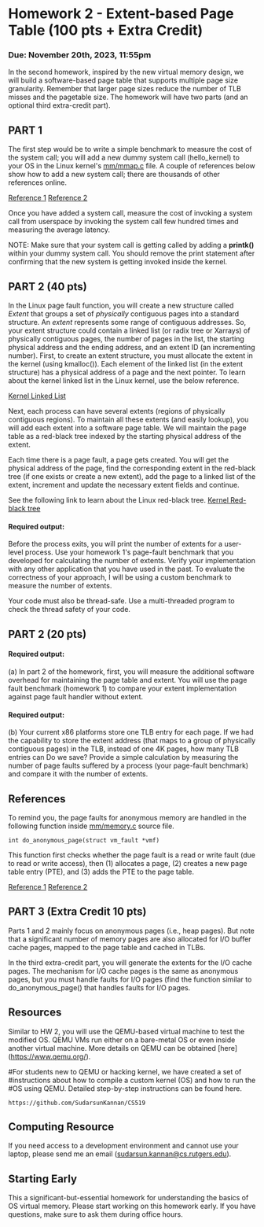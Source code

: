 # Homework 2 - Extent-based Page Table (100 pts + Extra Credit)
### Due: November 20th, 2023, 11:55pm

In the second homework, inspired by the new virtual memory design, we
will build a software-based  page table that supports multiple page size
granularity. Remember that larger page sizes reduce the number of TLB misses and the pagetable size.
The homework will have two parts (and an optional third extra-credit part).

PART 1
---------
The first step would be to write a simple benchmark to measure the
cost of the system call; you will add a new dummy system call
(hello_kernel) to your OS in the Linux kernel's [mm/mmap.c](https://git.kernel.org/pub/scm/linux/kernel/git/stable/linux.git/tree/mm/mmap.c?h=linux-4.17.y)
file. A couple of references below show how to add a new system call; there are thousands of other references online.

[Reference 1](https://shanetully.com/2014/04/adding-a-syscall-to-linux-3-14/) 
[Reference 2](https://macboypro.wordpress.com/2009/05/15/adding-a-custom-system-call-to-the-linux-os/) 

Once you have added a system call, measure the cost of invoking a system call
from userspace by invoking the system call few hundred times and measuring the average
latency.

NOTE: Make sure that your system call is getting called by adding a **printk()**
within your dummy system call. You should remove the print statement after
confirming that the new system is getting invoked inside the kernel.

 PART 2 (40 pts)
---------

In the Linux page fault function, you will create a new structure called *Extent*
that groups a set of *physically* contiguous pages into a standard structure. An
*extent* represents some range of contiguous addresses.  So, your extent
structure could contain a linked list (or radix tree or Xarrays) of physically
contiguous pages, the number of pages in the list, the starting physical address
and the ending address, and an extent ID (an incrementing number).  First, to
create an extent structure, you must allocate the extent in the kernel (using
kmalloc()). Each element of the linked list (in the extent structure) has a
physical address of a page and the next pointer. To learn about the kernel linked
list in the Linux kernel, use the below reference. 

[Kernel Linked List](https://kernelnewbies.org/FAQ/LinkedLists)

Next, each process can have several extents (regions of physically contiguous
regions). To maintain all these extents (and easily lookup), you will add each 
extent into a software page table. We will maintain the 
page table as a red-black tree indexed by the starting physical address 
of the extent.

Each time there is a page fault, a page gets created. You will get the physical
address of the page, find the corresponding extent in the red-black tree (if one
exists or create a new extent), add the page to a linked list of the extent,
increment and update the necessary extent fields and continue.

See the following link to learn about the Linux red-black tree.
[Kernel Red-black tree](https://lwn.net/Articles/184495/)


#### Required output:
Before the process exits, you will print the number of extents for a user-level
process. Use your homework 1's page-fault benchmark that you developed for
calculating the number of extents. Verify your implementation with any other 
application that you have used in the past. To evaluate the correctness of your
approach, I will be using a custom benchmark to measure the number of extents.

Your code must also be thread-safe. Use a multi-threaded program to check the
thread safety of your code.

 PART 2 (20 pts)
---------

#### Required output:
(a) In part 2 of the homework, first, you will measure the additional software
overhead for maintaining the page table and extent.
You will use the page fault benchmark (homework 1) to 
compare your extent implementation against page fault handler without extent.

#### Required output:
(b) Your current x86 platforms store one TLB entry for each page. If we had the
capability to store the extent address (that maps to a group of physically
contiguous pages) in the TLB, instead of one 4K pages, how many TLB entries can
Do we save?  Provide a simple calculation by measuring the number of page faults
suffered by a process (your page-fault benchmark) and compare it with the number
of extents.

References
---------
To remind you, the page faults for anonymous memory are handled in the following function inside
[mm/memory.c](https://git.kernel.org/pub/scm/linux/kernel/git/stable/linux.git/tree/mm/memory.c?h=linux-4.17.y)
source file.

```
int do_anonymous_page(struct vm_fault *vmf)
```
This function first checks whether the page fault is a read or write fault (due to
read or write access), then (1) allocates a page, (2) creates a new page table
entry (PTE), and (3) adds the PTE to the page table.

[Reference 1](https://shanetully.com/2014/04/adding-a-syscall-to-linux-3-14/) 
[Reference 2](https://macboypro.wordpress.com/2009/05/15/adding-a-custom-system-call-to-the-linux-os/) 

PART 3 (Extra Credit 10 pts)
----------------------------
Parts 1 and 2 mainly focus on anonymous pages (i.e., heap pages). But note that
a significant number of memory pages are also allocated for I/O buffer cache
pages, mapped to the page table and cached in TLBs. 

In the third extra-credit part, you will generate the extents for the I/O cache
pages. The mechanism for I/O cache pages is the same as anonymous pages, but
you must handle faults for I/O pages (find the function similar to
do_anonymous_page() that handles faults for I/O pages.


Resources
-------------
Similar to HW 2, you will use the QEMU-based virtual machine to test the modified
OS. QEMU VMs run either on a bare-metal OS or even inside another virtual
machine. More details on QEMU can be obtained [here] (https://www.qemu.org/).

#For students new to QEMU or hacking kernel, we have created a set of
#instructions about how to compile a custom kernel (OS) and how to run the
#OS using QEMU. Detailed step-by-step instructions can be found here.

```
https://github.com/SudarsunKannan/CS519
```

Computing Resource
---------------------
If you need access to a development environment and cannot use your laptop, 
please send me an email (sudarsun.kannan@cs.rutgers.edu).


 Starting Early
-----------------
This a significant-but-essential homework for understanding the basics of OS
virtual memory. Please start working on this homework early. If you have
questions, make sure to ask them during office hours.

